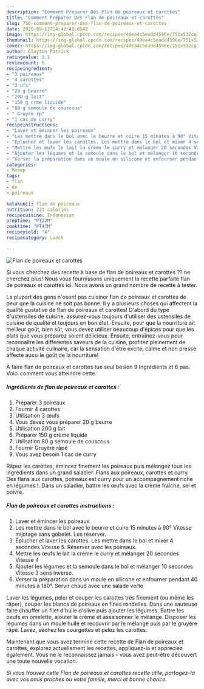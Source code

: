 ```yaml
---
description: "Comment Préparer Des Flan de poireaux et carottes"
title: "Comment Préparer Des Flan de poireaux et carottes"
slug: 756-comment-preparer-des-flan-de-poireaux-et-carottes
date: 2020-09-12T14:42:40.054Z
image: https://img-global.cpcdn.com/recipes/40ea4c5eadd4596e/751x532cq70/flan-de-poireaux-et-carottes-photo-principale-de-la-recette.jpg
thumbnail: https://img-global.cpcdn.com/recipes/40ea4c5eadd4596e/751x532cq70/flan-de-poireaux-et-carottes-photo-principale-de-la-recette.jpg
cover: https://img-global.cpcdn.com/recipes/40ea4c5eadd4596e/751x532cq70/flan-de-poireaux-et-carottes-photo-principale-de-la-recette.jpg
author: Clayton Patrick
ratingvalue: 3.1
reviewcount: 6
recipeingredient:
- "3 poireaux"
- "4 carottes"
- "3 ufs"
- "20 g beurre"
- "200 g lait"
- "150 g crme liquide"
- "80 g semoule de couscous"
- " Gruyre rp"
- "1 cac de curry"
recipeinstructions:
- "Laver et émincer les poireaux"
- "Les mettre dans le bol avec le beurre et cuire 15 minutes à 90° Vitesse mijotage sans gobelet. Les réserver."
- "Éplucher et laver les carottes. Les mettre dans le bol et mixer 4 secondes Vitesse 5. Réserver avec les poireaux."
- "Mettre les œufs le lait la crème le curry et mélanger 20 secondes Vitesse 4"
- "Ajouter les légumes et la semoule dans le bol et mélanger 10 secondes Vitesse 3 sens inverse."
- "Verser la préparation dans un moule en silicone et enfourner pendant 40 minutes à 180°. Servir chaud avec une salade verte"
categories:
- Resep
tags:
- flan
- de
- poireaux

katakunci: flan de poireaux 
nutrition: 221 calories
recipecuisine: Indonesian
preptime: "PT22M"
cooktime: "PT47M"
recipeyield: "4"
recipecategory: Lunch

---
```



![Flan de poireaux et carottes](https://img-global.cpcdn.com/recipes/40ea4c5eadd4596e/751x532cq70/flan-de-poireaux-et-carottes-photo-principale-de-la-recette.jpg)

Si vous cherchez des recette à base de flan de poireaux et carottes ?? ne cherchez plus! Nous vous fournissons uniquement la recette parfaite flan de poireaux et carottes ici. Nous avons un grand nombre de recette à tester.

La plupart des gens n'osent pas cuisiner flan de poireaux et carottes de peur que la cuisine ne soit pas bonne. Il y a plusieurs choses qui affectent la qualité gustative de flan de poireaux et carottes! D'abord du type d'ustensiles de cuisine, assurez-vous toujours d'utiliser des ustensiles de cuisine de qualité et toujours en bon état. Ensuite, pour que la nourriture ait meilleur goût, bien sûr, vous devez utiliser beaucoup d'épices pour que les plats que vous préparez soient délicieux. Ensuite, entraînez-vous pour reconnaître les différentes saveurs de la cuisine, profitez pleinement de chaque activité culinaire, car la sensation d'être excité, calme et non pressé affecte aussi le goût de la nourriture!

<!--inarticleads1-->

À faire flan de poireaux et carottes tue seul besion 9 Ingrédients et 6 pas. Voici comment vous atteindre cette.

##### Ingrédients de flan de poireaux et carottes :

1. Préparer 3 poireaux
1. Fournir 4 carottes
1. Utilisation 3 œufs
1. Vous devez vous préparer 20 g beurre
1. Utilisation 200 g lait
1. Préparer 150 g crème liquide
1. Utilisation 80 g semoule de couscous
1. Fournir  Gruyère râpé
1. Vous avez besoin 1 cac de curry


Râpez les carottes, émincez finement les poireaux puis mélangez tous les ingrédients dans un grand saladier. Flans aux poireaux, carottes et curry. Des flans aux carottes, poireaux est curry pour un accompagnement riche en légumes !. Dans un saladier, battre les œufs avec la crème fraîche, sel et poivre. 

<!--inarticleads2-->

##### Flan de poireaux et carottes instructions :

1. Laver et émincer les poireaux
1. Les mettre dans le bol avec le beurre et cuire 15 minutes à 90° Vitesse mijotage sans gobelet. Les réserver.
1. Éplucher et laver les carottes. Les mettre dans le bol et mixer 4 secondes Vitesse 5. Réserver avec les poireaux.
1. Mettre les œufs le lait la crème le curry et mélanger 20 secondes Vitesse 4
1. Ajouter les légumes et la semoule dans le bol et mélanger 10 secondes Vitesse 3 sens inverse.
1. Verser la préparation dans un moule en silicone et enfourner pendant 40 minutes à 180°. Servir chaud avec une salade verte


Laver les légumes, peler et couper les carottes très finement (ou même les râper), couper les blancs de poireaux en fines rondelles. Dans une sauteuse faire chauffer un filet d&#39;huile d&#39;olive puis ajouter les légumes. Battre les oeufs en omelette, ajouter la crème et assaisonner le mélange. Disposer les légumes dans un moule huilé et recouvrir par le mélange puis par le gruyère râpé. Lavez, séchez les courgettes et pelez les carottes. 

<!--inarticleads1-->

<p>
Maintenant que vous avez terminé cette recette de Flan de poireaux et carottes, explorez actuellement les recettes, appliquez-la et appréciez également. Vous ne le reconnaissez jamais - vous avez peut-être découvert une toute nouvelle vocation.
</p>

<p>
<i>Si vous trouvez cette Flan de poireaux et carottes recette utile, partagez-la avec vos amis proches ou votre famille, merci et bonne chance.</i>
</p>
